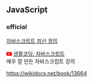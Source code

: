 ## JavaScript
### official
[자바스크립트 최신 정의](https://262.ecma-international.org/14.0/?_gl=1*18ycx3q*_ga*OTI4MTkyMjAzLjE3MTI4MDExNDg.*_ga_TDCK4DWEPP*MTcxMjgwMTE0OC4xLjEuMTcxMjgwMjAzMC4wLjAuMA..)

![](/graphic/youtube_logo.png) [생활코딩: 자바스크립트](https://www.youtube.com/playlist?list=PLuHgQVnccGMA4uSig3hCjl7wTDeyIeZVU)  
매우 잘 만든 자바스크립트 강의

https://wikidocs.net/book/13664  
